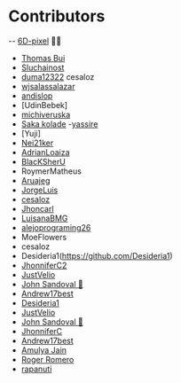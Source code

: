 # Contributors

-- [6D-pixel](https://github.com/6D-pixel) 💪😠

- [Thomas Bui](https://github.com/tbui468)
- [Sluchainost](https://github.com/Sluchainost)
- [duma12322](https://github.com/duma12322)
  cesaloz
- [wjsalassalazar](https://github.com/wjsalassalazar)
- [andislop](https://github.com/andislop)
- [UdinBebek]
- [michiveruska](https://github.com/michiveruska)
- [Saka kolade](https://github.com/fizzwic) -[yassire](https://github.com/yyassire)
- [Yuji]
- [Nei21ker](https://github.com/Nei21ker/ramafruit.git)
- [AdrianLoaiza](Azalon70)
- [BlacKSherU](https://github.com/BlacKSherU)
- RoymerMatheus
- [Aruajeg](https://github.com/Aruajeg)
- [JorgeLuis](https://github.com/JorgeDuranAlcala)
- [cesaloz](https://github.com/cesaloz/)
- [Jhoncarl](https://github.com/Jhoncarl2)
- [LuisanaBMG](https://github.com/LuisanaBMG)
- [alejoprograming26](https://github.com/alejoprograming26)
- MoeFlowers
- cesaloz
- Desideria1(https://github.com/Desideria1)
- [JhonniferC2](https://github.com/JhonniferC)
- [JustVelio](https://github.com/justvelio)
- [John Sandoval 🚀](https://github.com/jsandoval1)
- [Andrew17best](https://github.com/Andrew17best)
- [Desideria1](https://github.com/Desideria1)
- [JustVelio](https://github.com/justvelio)
- [John Sandoval 🚀](https://github.com/jsandoval1)
- [JhonniferC](https://github.com/JhonniferC)
- [Andrew17best](https://github.com/Andrew17best)
- [ Amulya Jain ](https://github.com/AmulyaJain2004)
- [ Roger Romero ](https://github.com/royert)
- [rapanuti](https://github.com/rapanuti)
